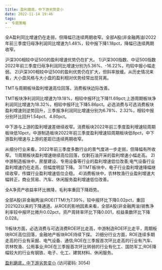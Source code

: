 ```yaml
---
title: 盈利磨底，中下游劣势变小
date: 2022-11-14 19:46
tags:
-  专题策略
---
```

全A盈利同比增速仍在走弱，但降幅已连续两期收窄。全部A股(非金融两油)2022年前三季度归母净利润同比增速为1.48%，较中报下降1.18pct，降幅已连续两期收窄。

沪深300相较中证500的盈利增速优势仍在扩大。
1)沪深300指数、中证500指数2022年前三季度归母净利润同比增速分别为5.36%、-16.22%，均较中报小幅走弱。
2)沪深300相较中证500的盈利优势仍在扩大，但斜率放缓。从历史情况来看，大小盘风格与大小盘的盈利相对优势经常出现背离。

TMT与周期板块盈利增速高位回落，消费板块边际改善。

TMT板块净利润同比增速为19.18%，相较中报环比下降11.69pct;上游周期板块净利润同比增速为18.32%，相较中报环比下降5.86pct。必选消费与可选消费板块盈利增速则逆势回升，三季报净利润同比增速分别为6.78%、2.32%，相较中报分别环比回升1.54pct、4.80pct。
<!-- more -->
中下游与上游的盈利增速差继续收窄。消费板块2022年前三季度盈利增速较周期板块低10pct，中游制造板块2022年前三季度盈利增速较周期板块低8pct，中下游盈利增速与上游的差距已连续两期收窄。

从细分行业来看，2022年前三季度多数行业的景气度进一步走弱，但降幅有所收窄。
1)周期板块盈利增速继续高位回落，仅剩石油开采的盈利增速小幅走高。
2)中游制造板块中，房屋建设、专用设备等行业的盈利增速低位改善;电气设备行业盈利增速仍在走高，但幅度明显下降。
3)TMT板块中，电子行业盈利增速降幅继续收窄，传媒行业盈利增速低位企稳。
4)消费板块中，农林牧渔行业盈利增速大幅转正，商业贸易、汽车、休闲服务盈利增速低位改善。

全A净资产收益率环比微降，毛利率重回下降趋势。

全部A股(非金融两油)ROE(TTM)为7.39%，较中报环比下降0.02pct，重回2021Q2以来的下降通道。从ROE的影响因素来看，全部A股(非金融两油)销售净利率较中报环比微升0.02pct，资产周转率环比下降0.001，权益乘数环比下降0.028。

1)板块方面，必选消费与可选消费ROE环比走高，中游制造ROE环比走平，周期板块ROE高位回落，金融地产板块ROE持续下探。
2)细分行业方面，ROE连续多期走高的行业有采掘、电气设备、通信;ROE在三季报首次环比走高的行业有汽车、农林牧渔、公用事业;ROE在三季报首次环比转弱的行业有化工、国防军工;ROE降幅较大的行业有钢铁、电子、化工、建筑材料、休闲服务。

[盈利磨底，中下游劣势变小](https://url12.ctfile.com/f/3948612-723690695-2aa9b7?p=3054)
(访问密码: 3054)

